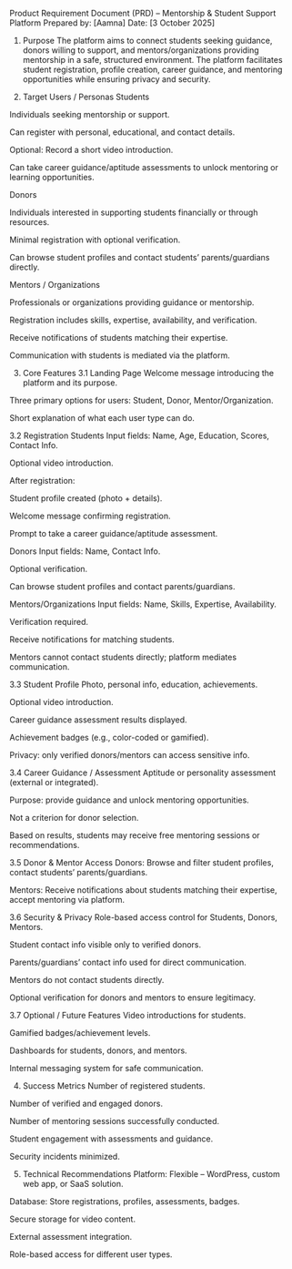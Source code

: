 Product Requirement Document (PRD) – Mentorship & Student Support Platform
Prepared by: [Aamna]
Date: [3 October 2025]

1. Purpose
The platform aims to connect students seeking guidance, donors willing to support, and mentors/organizations providing mentorship in a safe, structured environment. The platform facilitates student registration, profile creation, career guidance, and mentoring opportunities while ensuring privacy and security.

2. Target Users / Personas
Students


Individuals seeking mentorship or support.


Can register with personal, educational, and contact details.


Optional: Record a short video introduction.


Can take career guidance/aptitude assessments to unlock mentoring or learning opportunities.


Donors


Individuals interested in supporting students financially or through resources.


Minimal registration with optional verification.


Can browse student profiles and contact students’ parents/guardians directly.


Mentors / Organizations


Professionals or organizations providing guidance or mentorship.


Registration includes skills, expertise, availability, and verification.


Receive notifications of students matching their expertise.


Communication with students is mediated via the platform.



3. Core Features
3.1 Landing Page
Welcome message introducing the platform and its purpose.


Three primary options for users: Student, Donor, Mentor/Organization.


Short explanation of what each user type can do.


3.2 Registration
Students
Input fields: Name, Age, Education, Scores, Contact Info.


Optional video introduction.


After registration:


Student profile created (photo + details).


Welcome message confirming registration.


Prompt to take a career guidance/aptitude assessment.


Donors
Input fields: Name, Contact Info.


Optional verification.


Can browse student profiles and contact parents/guardians.


Mentors/Organizations
Input fields: Name, Skills, Expertise, Availability.


Verification required.


Receive notifications for matching students.


Mentors cannot contact students directly; platform mediates communication.



3.3 Student Profile
Photo, personal info, education, achievements.


Optional video introduction.


Career guidance assessment results displayed.


Achievement badges (e.g., color-coded or gamified).


Privacy: only verified donors/mentors can access sensitive info.



3.4 Career Guidance / Assessment
Aptitude or personality assessment (external or integrated).


Purpose: provide guidance and unlock mentoring opportunities.


Not a criterion for donor selection.


Based on results, students may receive free mentoring sessions or recommendations.



3.5 Donor & Mentor Access
Donors: Browse and filter student profiles, contact students’ parents/guardians.


Mentors: Receive notifications about students matching their expertise, accept mentoring via platform.



3.6 Security & Privacy
Role-based access control for Students, Donors, Mentors.


Student contact info visible only to verified donors.


Parents/guardians’ contact info used for direct communication.


Mentors do not contact students directly.


Optional verification for donors and mentors to ensure legitimacy.



3.7 Optional / Future Features
Video introductions for students.


Gamified badges/achievement levels.


Dashboards for students, donors, and mentors.


Internal messaging system for safe communication.



4. Success Metrics
Number of registered students.


Number of verified and engaged donors.


Number of mentoring sessions successfully conducted.


Student engagement with assessments and guidance.


Security incidents minimized.



5. Technical Recommendations
Platform: Flexible – WordPress, custom web app, or SaaS solution.


Database: Store registrations, profiles, assessments, badges.


Secure storage for video content.


External assessment integration.


Role-based access for different user types.


